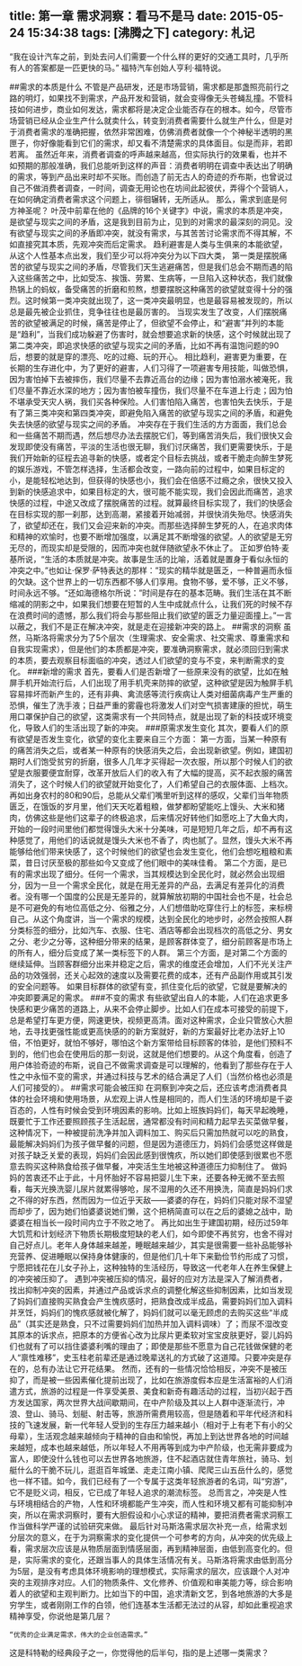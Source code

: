 title: 第一章 需求洞察：看马不是马
date: 2015-05-24 15:34:38
tags: [沸腾之下]
category: 札记
---
“我在设计汽车之前，到处去问人们需要一个什么样的更好的交通工具时，几乎所有人的答案都是一匹更快的马。” 福特汽车创始人亨利·福特说。<!--more-->

##需求的本质是什么
不管是产品研发，还是市场营销，需求都是那盏照亮前行之路的明灯，如果找不到需求，产品开发和营销，就会变得像无头苍蝇乱撞。不管科技如何进步，商业如何发达，需求都将是决定企业能否存在的根本。如今，尽管市场营销已经从企业生产什么就卖什么，转变到消费者需要什么就生产什么，但是对于消费者需求的准确把握，依然非常困难，仿佛消费者就像一个个神秘半透明的黑匣子，你好像能看到它们的需求，却又看不清楚需求的具体面目。似是而非，若即若离。
虽然近年来，消费者调查的呼声越来越高，但实际执行的效果看，也并不如预期的那般准确，我们总能听到这样的声音：消费者明明在调查中表达出了明确的需求，等到产品出来时却不买账。而创造了前无古人的奇迹的乔布斯，也曾说过自己不做消费者调查，一时间，调查无用论也在坊间此起彼伏，弄得个个营销人，在如何确定消费者需求这个问题上，徘徊辗转，无所适从。
那么，需求到底是何方神圣呢？
叶茂中前辈在他的《品牌的16个关键字》中说，需求的本质是冲突，是欲望与现实之间的矛盾，这是我到目前为止，见到的对需求的最深刻的洞见。没有欲望与现实之间的矛盾即冲突，就没有需求，与其苦苦讨论需求而不得其解，不如直接究其本质，先观冲突而后定需求。
趋利避害是人类与生俱来的本能欲望，从这个人性基本点出发，我们至少可以将冲突分为以下四大类，
第一类是摆脱痛苦的欲望与现实之间的矛盾，尽管我们天生逃避痛苦，但是我们总会不期而遇的陷入这些痛苦之中，比如受冻、挨饿、劳累、生病等，一旦陷入这种状态，我们就像热锅上的蚂蚁，备受痛苦的折磨和煎熬，想要摆脱这种痛苦的欲望就变得十分的强烈。这时候第一类冲突就出现了，这一类冲突最明显，也是最容易被发现的，所以总是最先被企业抓住，竞争往往也是最厉害的。
当现实发生了改变，人们摆脱痛苦的欲望被满足的时候，痛苦是停止了，但欲望不会停止，和“避害”并列的本能是“趋利”，当我们成功躲避了伤害时，就会想要追求新的快感，这个时候就出现了第二类冲突，即追求快感的欲望与现实之间的矛盾，比如不再有温饱问题的90后，想要的就是穿的漂亮、吃的过瘾、玩的开心。
相比趋利，避害更为重要，在长期的生存进化中，为了更好的避害，人们习得了一项避害专用技能，叫做恐惧，因为害怕掉下去被摔伤，我们尽量不去靠近高台的边缘；因为害怕溺水被淹死，我们尽量不靠近水深的地方；因为害怕被车撞伤，我们尽量不在车道上行走；因为怕不堪承受天灾人祸，我们买各种保险。人们害怕陷入痛苦，也害怕失去快乐，于是有了第三类冲突和第四类冲突，即避免陷入痛苦的欲望与现实之间的矛盾，和避免失去快感的欲望与现实之间的矛盾。
冲突存在于我们生活的方方面面，我们总会和一些痛苦不期而遇，然后想尽办法去摆脱它们，等到痛苦消失后，我们很快又会发现即使没有痛苦，平淡的生活也很无聊，我们讨厌痛苦，我们更需要快乐，于是我们开始新的征程去追寻新的快感，或者定个目标去挑战，或者干脆走向醉生梦死的娱乐游戏，不管怎样选择，生活都会改变，一路向前的过程中，如果目标定的小，是能轻松地达到，但获得的快感也小，我们会在倍感不过瘾之余，很快又投入到新的快感追求中，如果目标定的大，很可能不能实现，我们会因此而痛苦，追求快感的过程，中途又改成了摆脱痛苦的过程。就算最终目标实现了，我们的快感会在目标实现的那一刹那，达到高潮，紧接着开始减弱，并很快消失殆尽。快感消失了，欲望却还在，我们又会迎来新的冲突。而那些选择醉生梦死的人，在追求肉体和精神的欢愉时，也要不断增加强度，以满足其不断增强的欲望。人的欲望是无穷无尽的，而现实却是受限的，因而冲突也就伴随欲望永不休止了。
正如罗伯特·麦基所说，“生活的本质就是冲突。故事是生活的比喻，活着就是置身于看似永恒的冲突之中。”也如让·保罗·萨特表达的那样：”现实的精华就是匮乏，一种普遍而永恒的欠缺。这个世界上的一切东西都不够人们享用。食物不够，爱不够，正义不够，时间永远不够。“还如海德格尔所说：”时间是存在的基本范畴。我们生活在其不断缩减的阴影之中，如果我们想要在短暂的人生中成就点什么，让我们死的时候不存在浪费时间的遗憾，那么我们将会与那些阻止我们欲望的匮乏力量迎面撞上。”一言以蔽之，我们不是正在解决冲突，就是走在迎接新冲突的路上。
##需求的洞察
虽然，马斯洛将需求分为了5个层次（生理需求、安全需求、社交需求、尊重需求和自我实现需求），但是他们的本质都是冲突，要准确洞察需求，就必须回归到需求的本质，要去观察目标面临的冲突，透过人们欲望的变与不变，来判断需求的变化。
###新增的需求
首先，要看人们是否新增了一些原来没有的欲望，比如在触屏手机开始流行后，人们出现了用手机壳来防摔的欲望，这种欲望是因为触屏手机容易摔坏而新产生的，还有非典、禽流感等流行疾病让人类对细菌病毒产生严重的恐惧，催生了洗手液；日益严重的雾霾也将激发人们对空气损害建康的担忧，萌生用口罩保护自己的欲望，这类需求有一个共同特点，就是出现了新的科技或环境变化，导致人们的生活出现了新的冲突。
###原需求发生变化
其次，要看人们的原有欲望是否发生变化，欲望的变化主要来自三个方面：
第一方面，当某一种原有的痛苦消失之后，或者某一种原有的快感消失之后，会出现新欲望。例如，建国初期时人们饱受贫穷的折磨，很多人几年才买得起一次衣服，所以那个时候人们的欲望是衣服要便宜耐穿，改革开放后人们的收入有了大幅的提高，买不起衣服的痛苦消失了，这个时候人们的欲望就开始变化了，人们希望自己的衣服体面、上档次。再如出身农村的80和90后，总能从父辈们嘴里听到这样的感叹，父辈们当年物质匮乏，在饿饭的岁月里，他们天天吃着粗粮，做梦都盼望能吃上馒头、大米和猪肉，仿佛这些是他们这辈子的终极追求，后来情况好转他们如愿吃上了大鱼大肉，开始的一段时间里他们都觉得馒头大米十分美味，可是短短几年之后，却不再有这种感觉了，用他们的话说就是馒头大米也不香了，肉也腻了。显然，馒头大米不再能够给他们带来快感了，这个时候他们的欲望也会发生变化，他们会想吃粗粮和素菜，昔日讨厌至极的那些如今又变成了他们眼中的美味佳肴。
第二个方面，是已有的需求出现了细分。任何一个需求，当其规模达到全民化时，就必然会出现细分，因为一旦一个需求全民化，就是在用无差异的产品，去满足有差异化的消费者。没有哪一个国度的公民是无差异的，就算解放初期的中国社会也不是，社会总是不可避免的有地位高低之分、俗雅之分，人们想借助吃穿住行上的标签，来标榜自己。从这个角度讲，当一个需求的规模，达到全民化的地步时，必然会按照人群分类标签的细分，比如汽车、衣服、住宅、酒店等都会出现档次的高低之分、男女之分、老少之分等，这种细分带来的结果，是顾客群体变了，细分前顾客是市场上的所有人，细分后变成了某一类标签下的人群。
第三个方面，是对第二个方面的继续延伸。当顾客群细分出来并稳定之后，需求的维度还会增加，人们不光关注产品的功效强弱，还关心起效的速度以及需要花费的成本，还有产品副作用或其引发的安全问题等。
如果目标群体的欲望有变，抓住变化后的欲望，它就是要解决的冲突即要满足的需求。
###不变的需求
有些欲望出自人的本能，人们在追求更多快感和更少痛苦的道路上，从来不会停止脚步。比如人们在成本可接受的前提下，总是希望打车更方便，网速更快，视频更高清。面对这种需求，企业只管放心大胆地，去寻找更强性能或更高快感的的新方案就好，新的方案最好比老办法好上10倍，不怕更好，就怕不够好，哪怕这个新方案带给目标顾客的体验，是他们预料不到的，他们也会在使用后的那一刻说，这就是他们想要的。从这个角度看，创造了用户体验奇迹的布斯，说自己不做需求调查是可以理解的，他看到了那些存在于人性之中永恒不变的需求，并通过科技与艺术的结合满足了人们（当然价格也必须是人们可接受的）。
##需求可能会被压抑
在洞察到冲突之后，还应该考虑消费者具体的社会环境和使用场景，从宏观上讲人性是相同的，而人们生活的环境却是千姿百态的，人性有时候会受到环境因素的影响。比如上班族妈妈们，每天早起晚睡，既要忙于工作还要照顾孩子生活起居，通常都没有时间和精力起早去买菜做早餐，这种情况下，一种被提前洗净并加入调料加工、购买后只需加热就可以吃的熟食，最能解决妈妈们为孩子做早餐的问题，但是因为道德压力，妈妈们会感觉这样做是对孩子缺乏关爱的表现，妈妈们会因此感到很愧疚，所以她们即使感到很累也不愿意去购买这种熟食给孩子做早餐，冲突活生生地被这种道德压力抑制住了。
做妈妈的苦衷还不止于此，十月怀胎好不容易把婴儿生下来，还要各种无微不至去照看，每天光换洗婴儿尿片就累得够呛，尿不湿用的久还不用换洗，简直是妈妈们求之不得的好东西，然而因为一位近乎天敌——婆婆的存在，妈妈们只能对尿不湿望而却步了，因为她们怕婆婆说她们懒，这个把柄简直可以在之后的婆媳之战中，助婆婆在相当长一段时间内立于不败之地了。
再比如出生于建国初期，经历过59年大饥荒和计划经济下物质长期极度短缺的老人们，如今即使不再贫穷，也舍不得对自己好点儿。老年人身体越来越差，睡眠越来越少，其实是很需要一些补品能够补充营养、促进睡眠以保持身体健康的，但是他们几十年下来勤俭节约形成了习惯，宁愿把钱花在儿女子孙上，这种独特的生活经历，导致这一代老年人在养生保健上的冲突被压抑了。
遇到冲突被压抑的情况，最好的应对方法是深入了解消费者，找出抑制冲突的因素，并通过产品或诉求点的调整化解这些抑制因素，比如当发现了妈妈们直接购买熟食会产生愧疚感时，把熟食改成半成品，需要妈妈们加入调料并烹饪，妈妈们的愧疚感就被化解了，妈妈们就可以毫无顾虑的去购买这些“半成品”（其实还是熟食，只不过需要妈妈们加热并加入调料调味）了；而尿不湿改变其原本的诉求点，把原本的方便省心改为比尿片更柔软对宝宝皮肤更好，婴儿妈妈们也就有了可以挡住婆婆利嘴的理由了；即使是那些不愿意为自己花钱做保健的老人“禀性难移”，史玉柱老前辈还是通过晚辈送礼的方式破了这道障。只要冲突是存在的，总有办法让它开花结果。
然而，还有的一些情况恰恰相反，冲突不是被压抑了，而是被一些因素催化提前出现了，比如在旅游度假本应是生活富裕的人们消遣方式，旅游的过程是一件享受美景、美食和新奇有趣活动的过程，当初兴起于西方发达国家，两次世界大战间歇期间，在中产阶级及其以上人群中逐渐流行，冲浪、登山、骑马、划艇、射击等，旅游所需费用较高，但是随着和平年代经济和科技的飞速发展，新一代年轻人受到的生存压力越来越小（相对于上有老下有小的父母辈），生活观念越来越倾向于精神的自由和愉悦，再加上到达世界各地的时间越来越短，成本也越来越低，所以年轻人不用再等到成为中产阶级，也无需非要成为富人，即使没什么钱也可以去世界各地旅游，住不起酒店就住青年旅社，骑马、划艇什么的干脆不玩儿，逛逛百年城堡、走走江南小镇、爬爬三山五岳什么的，感觉也一样不错。如今，我们已经有了一个专属于这类年轻旅游者的名词，叫“穷游”，它不是贬义词，相反，它已成了年轻人追求的潮流标签。
总而言之，冲突是人性与环境相结合的产物，人性和环境都能产生冲突，而人性和环境又都有可能抑制冲突，所以在需求洞察时，要有大胆假设和小心求证的精神，要把消费者需求洞察工作当做科学严谨的试验研究来做。
最后针对马斯洛需求层次补充一点，给需求划分层次的意义，在于为洞察需求的变化提供一个可参考的方向，从冲突的优先级上看，需求层次应该是从物质层面到情感层面，再到精神层面，由低到高变化的。但是，实际需求的变化，还跟当事人的具体生活情况有关。马斯洛将需求由低到高分为5层，是没有考虑具体环境影响的理想模式，实际需求的层次，应该跟个人对冲突的主观排序对应。人们的物质条件、文化修养、价值观和审美能力等，综合影响着人的欲望和主观判断力。比如当下的中国，追求清新文艺，到各地旅游的大多是穷学生，或者刚刚工作的白领，他们连基本生活都无法过的从容，却如此重视追求精神享受，你说他是第几层？ 

	“优秀的企业满足需求，伟大的企业创造需求。”

这是科特勒的经典段子之一，你觉得他的后半句，指的是上述哪一类需求？